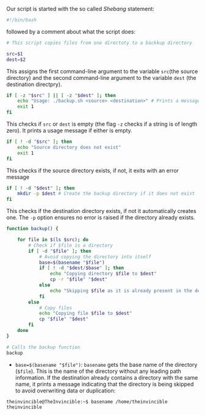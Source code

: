 Our script is started with the so called *Shebang* statement:

```bash
#!/bin/bash
```
followed by a comment about what the script does:

```bash
# This script copies files from one directoty to a backkup directory
```

```bash
src=$1
dest=$2
```
This assigns the first command-line argument to the variable `src`(the source directory) and the second command-line argument to the variable `dest` (the destination directpry).

```bash
if [ -z "$src" ] || [ -z "$dest" ]; then
    echo "Usage: ./backup.sh <source> <destination>" # Prints a message to the user on how to use the script correctly
    exit 1
fi
```
This checks if `src` or `dest` is empty (the flag `-z` checks if a string is of length zero). It prints a usage message if either is empty.

```bash
if [ ! -d "$src" ]; then
    echo "Source directory does not exist"
    exit 1
fi
```
This checks if the source directory exists, if not, it exits with an error message

```bash
if [ ! -d "$dest" ]; then
    mkdir -p $dest # Create the backup directory if it does not exist
fi
```
This checks if the destination directory exists, if not it automatically creates one. The `-p` option ensures no error is raised if the directory already exists.

```bash
function backup() {

    for file in $(ls $src); do
        # Check if $file is a directory
        if [ -d "$file" ]; then
            # Avoid copying the directory into itself
            base=$(basename "$file")
            if [ ! -d "$dest/$base" ]; then
                echo "Copying directory $file to $dest"
                cp -r "$file" "$dest"
            else
                echo "Skipping $file as it is already present in the destination"
            fi
        else
            # Copy files
            echo "Copying file $file to $dest"
            cp "$file" "$dest"
        fi
    done
}

# Calls the backup function
backup
```

- `base=$(basename "$file")`: `basename` gets the base name of the directory (`$file`). This is the name of the directory without any leading path information. If the destination already contains a directory with the same name, it prints a message indicating that the directory is being skipped to avoid overwriting data or duplication:

```bash
theinvincible@TheInvincible:~$ basename /home/theinvincible
theinvincible
```
